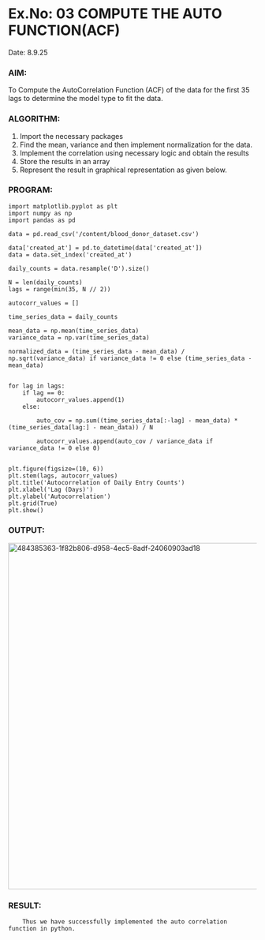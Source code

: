 # Ex.No: 03   COMPUTE THE AUTO FUNCTION(ACF)
Date: 8.9.25

### AIM:
To Compute the AutoCorrelation Function (ACF) of the data for the first 35 lags to determine the model
type to fit the data.
### ALGORITHM:
1. Import the necessary packages
2. Find the mean, variance and then implement normalization for the data.
3. Implement the correlation using necessary logic and obtain the results
4. Store the results in an array
5. Represent the result in graphical representation as given below.
### PROGRAM:
```
import matplotlib.pyplot as plt
import numpy as np
import pandas as pd

data = pd.read_csv('/content/blood_donor_dataset.csv')

data['created_at'] = pd.to_datetime(data['created_at'])
data = data.set_index('created_at')

daily_counts = data.resample('D').size()

N = len(daily_counts)
lags = range(min(35, N // 2)) 

autocorr_values = []

time_series_data = daily_counts

mean_data = np.mean(time_series_data)
variance_data = np.var(time_series_data)

normalized_data = (time_series_data - mean_data) / np.sqrt(variance_data) if variance_data != 0 else (time_series_data - mean_data)


for lag in lags:
    if lag == 0:
        autocorr_values.append(1)
    else:

        auto_cov = np.sum((time_series_data[:-lag] - mean_data) * (time_series_data[lag:] - mean_data)) / N
 
        autocorr_values.append(auto_cov / variance_data if variance_data != 0 else 0)


plt.figure(figsize=(10, 6))
plt.stem(lags, autocorr_values)
plt.title('Autocorrelation of Daily Entry Counts')
plt.xlabel('Lag (Days)')
plt.ylabel('Autocorrelation')
plt.grid(True)
plt.show()
```
### OUTPUT:
<img width="1170" height="702" alt="484385363-1f82b806-d958-4ec5-8adf-24060903ad18" src="https://github.com/user-attachments/assets/aa03fcf2-62a2-4c08-acbb-928299b8cf9a" />

### RESULT:
        Thus we have successfully implemented the auto correlation function in python.

